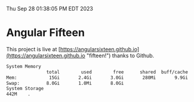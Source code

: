 Thu Sep 28 01:38:05 PM EDT 2023

# Angular Fifteen


This project is live at [https://angularsixteen.github.io](https://angularsixteen.github.io "fifteen!") thanks to Github.

```bash
System Memory
               total        used        free      shared  buff/cache   available
Mem:            15Gi       2.4Gi       3.0Gi       280Mi       9.9Gi        12Gi
Swap:          8.0Gi       1.0Mi       8.0Gi
System Storage
442M	.
